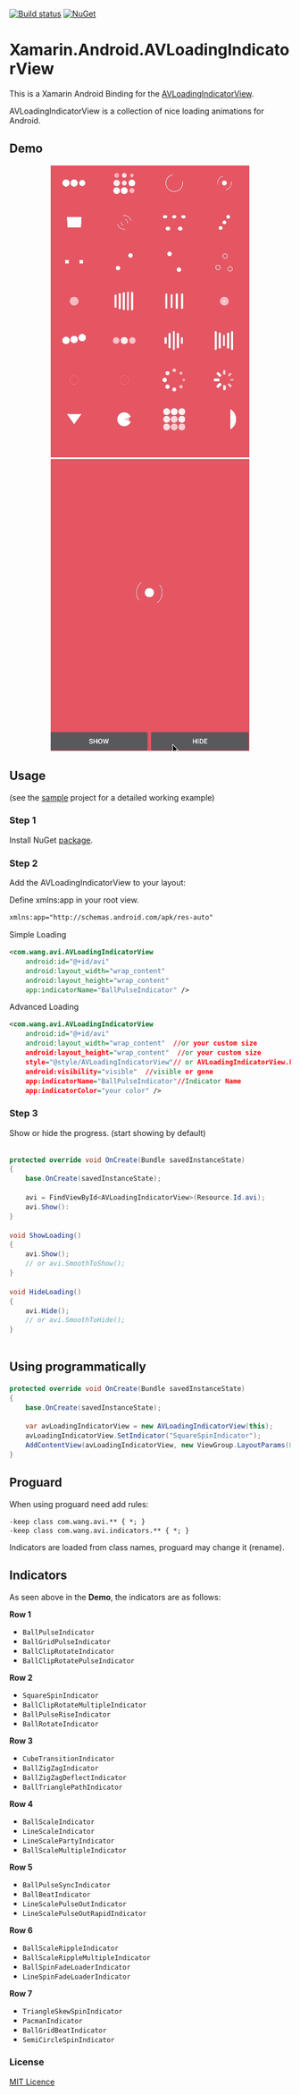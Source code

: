 [![Build status](https://ci.appveyor.com/api/projects/status/kay0t8hupi2ka9k7?svg=true)](https://ci.appveyor.com/project/jzeferino/xamarin-android-avloadingindicatorview)   [![NuGet](https://img.shields.io/nuget/v/Xamarin.Android.AVLoadingIndicatorView.svg?label=NuGet)](https://www.nuget.org/packages/Xamarin.Android.AVLoadingIndicatorView/)

Xamarin.Android.AVLoadingIndicatorView
===================

This is a Xamarin Android Binding for the [AVLoadingIndicatorView](https://github.com/81813780/AVLoadingIndicatorView).

AVLoadingIndicatorView is a collection of nice loading animations for Android.

## Demo
<p align="center">
<img src="https://github.com/jzeferino/Xamarin.Android.AVLoadingIndicatorView/blob/master/art/all_loadings.gif?raw=true"/>
<img src="https://github.com/jzeferino/Xamarin.Android.AVLoadingIndicatorView/blob/master/art/loading_detail.gif?raw=true"/>
</p>

## Usage
(see the [sample](https://github.com/jzeferino/Xamarin.Android.AVLoadingIndicatorView/tree/master/src/Xamarin.Android.AVLoadingIndicatorViewBinding.Sample) project for a detailed working example)

### Step 1

Install NuGet [package](https://www.nuget.org/packages/Xamarin.Android.AVLoadingIndicatorView/).

### Step 2

Add the AVLoadingIndicatorView to your layout:

Define xmlns:app in your root view.

```xml
xmlns:app="http://schemas.android.com/apk/res-auto"
```

Simple Loading

```xml
<com.wang.avi.AVLoadingIndicatorView
    android:id="@+id/avi"
    android:layout_width="wrap_content"  
    android:layout_height="wrap_content"
    app:indicatorName="BallPulseIndicator" />
```

Advanced Loading

```xml
<com.wang.avi.AVLoadingIndicatorView
    android:id="@+id/avi"
    android:layout_width="wrap_content"  //or your custom size
    android:layout_height="wrap_content"  //or your custom size
    style="@style/AVLoadingIndicatorView"// or AVLoadingIndicatorView.Large or AVLoadingIndicatorView.Small
    android:visibility="visible"  //visible or gone
    app:indicatorName="BallPulseIndicator"//Indicator Name
    app:indicatorColor="your color" />
```

### Step 3

Show or hide the progress. (start showing by default)
```c#

protected override void OnCreate(Bundle savedInstanceState)
{
    base.OnCreate(savedInstanceState);

    avi = FindViewById<AVLoadingIndicatorView>(Resource.Id.avi);
    avi.Show():
}  

void ShowLoading()
{
    avi.Show();
    // or avi.SmoothToShow();
}

void HideLoading()
{
    avi.Hide();
    // or avi.SmoothToHide();
}
   
```
## Using programmatically

```c#
protected override void OnCreate(Bundle savedInstanceState)
{
    base.OnCreate(savedInstanceState);

    var avLoadingIndicatorView = new AVLoadingIndicatorView(this);
    avLoadingIndicatorView.SetIndicator("SquareSpinIndicator");
    AddContentView(avLoadingIndicatorView, new ViewGroup.LayoutParams(80, 80));
}            
```
## Proguard

When using proguard need add rules:

```
-keep class com.wang.avi.** { *; }
-keep class com.wang.avi.indicators.** { *; }
```

Indicators are loaded from class names, proguard may change it (rename).

## Indicators

As seen above in the **Demo**, the indicators are as follows:

**Row 1**
 * `BallPulseIndicator`
 * `BallGridPulseIndicator`
 * `BallClipRotateIndicator`
 * `BallClipRotatePulseIndicator`

**Row 2**
 * `SquareSpinIndicator`
 * `BallClipRotateMultipleIndicator`
 * `BallPulseRiseIndicator`
 * `BallRotateIndicator`

**Row 3**
 * `CubeTransitionIndicator`
 * `BallZigZagIndicator`
 * `BallZigZagDeflectIndicator`
 * `BallTrianglePathIndicator`

**Row 4**
 * `BallScaleIndicator`
 * `LineScaleIndicator`
 * `LineScalePartyIndicator`
 * `BallScaleMultipleIndicator`

**Row 5**
 * `BallPulseSyncIndicator`
 * `BallBeatIndicator`
 * `LineScalePulseOutIndicator`
 * `LineScalePulseOutRapidIndicator`

**Row 6**
 * `BallScaleRippleIndicator`
 * `BallScaleRippleMultipleIndicator`
 * `BallSpinFadeLoaderIndicator`
 * `LineSpinFadeLoaderIndicator`

**Row 7**
 * `TriangleSkewSpinIndicator`
 * `PacmanIndicator`
 * `BallGridBeatIndicator`
 * `SemiCircleSpinIndicator`
 
### License
[MIT Licence](LICENSE) 
